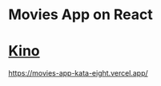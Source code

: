 # Movies App on React
# [Kino](https://movies-app-kata-eight.vercel.app/)
https://movies-app-kata-eight.vercel.app/





